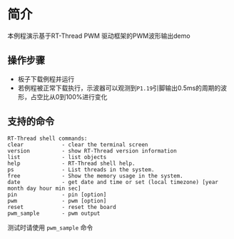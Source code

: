 # 简介

本例程演示基于RT-Thread PWM 驱动框架的PWM波形输出demo

## 操作步骤

- 板子下载例程并运行
- 若例程被正常下载执行，示波器可以观测到`P1.19`引脚输出0.5ms的周期的波形，占空比从0到100%进行变化

## 支持的命令

```console
RT-Thread shell commands:
clear            - clear the terminal screen
version          - show RT-Thread version information
list             - list objects
help             - RT-Thread shell help.
ps               - List threads in the system.
free             - Show the memory usage in the system.
date             - get date and time or set (local timezone) [year month day hour min sec]
pin              - pin [option]
pwm              - pwm [option]
reset            - reset the board
pwm_sample       - pwm output
```

测试时请使用 `pwm_sample` 命令